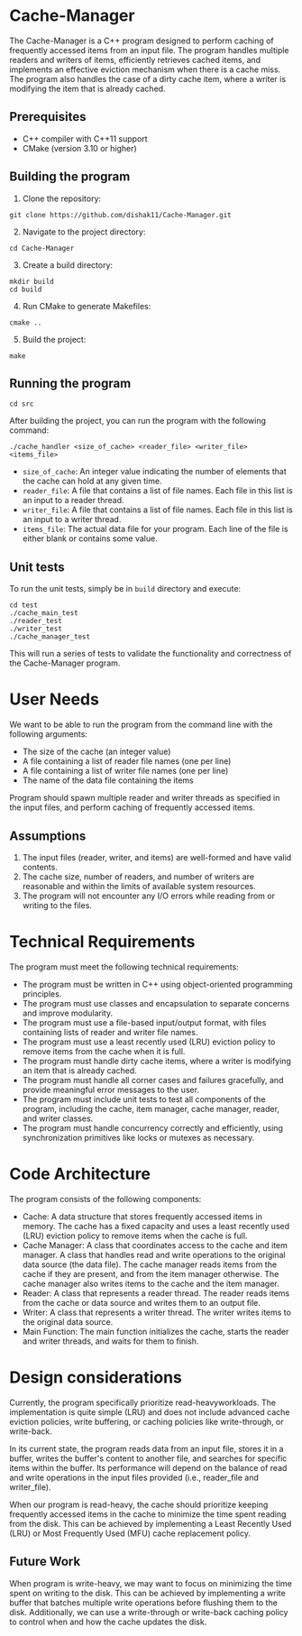 # Cache-Manager

The Cache-Manager is a C++ program designed to perform caching of frequently accessed items from an input file. The program handles multiple readers and writers of items, efficiently retrieves cached items, and implements an effective eviction mechanism when there is a cache miss. The program also handles the case of a dirty cache item, where a writer is modifying the item that is already cached.

## Prerequisites

- C++ compiler with C++11 support
- CMake (version 3.10 or higher)

## Building the program

1. Clone the repository:

```
git clone https://github.com/dishak11/Cache-Manager.git
```

2. Navigate to the project directory:

```
cd Cache-Manager
```

3. Create a build directory:

```
mkdir build
cd build
```

4. Run CMake to generate Makefiles:

```
cmake ..
```

5. Build the project:

```
make
```

## Running the program

```
cd src
```

After building the project, you can run the program with the following command:

```
./cache_handler <size_of_cache> <reader_file> <writer_file> <items_file>
```

- `size_of_cache`: An integer value indicating the number of elements that the cache can hold at any given time.
- `reader_file`: A file that contains a list of file names. Each file in this list is an input to a reader thread.
- `writer_file`: A file that contains a list of file names. Each file in this list is an input to a writer thread.
- `items_file`: The actual data file for your program. Each line of the file is either blank or contains some value.


## Unit tests

To run the unit tests, simply be in `build` directory and execute:

```
cd test
./cache_main_test
./reader_test
./writer_test
./cache_manager_test
```

This will run a series of tests to validate the functionality and correctness of the Cache-Manager program.


# User Needs

We want to be able to run the program from the command line with the following arguments:

- The size of the cache (an integer value)
- A file containing a list of reader file names (one per line)
- A file containing a list of writer file names (one per line)
- The name of the data file containing the items

Program should spawn multiple reader and writer threads as specified in the input files, and perform caching of frequently accessed items. 


## Assumptions

1. The input files (reader, writer, and items) are well-formed and have valid contents.
2. The cache size, number of readers, and number of writers are reasonable and within the limits of available system resources.
3. The program will not encounter any I/O errors while reading from or writing to the files.


# Technical Requirements

The program must meet the following technical requirements:

- The program must be written in C++ using object-oriented programming principles.
- The program must use classes and encapsulation to separate concerns and improve modularity.
- The program must use a file-based input/output format, with files containing lists of reader and writer file names.
- The program must use a least recently used (LRU) eviction policy to remove items from the cache when it is full.
- The program must handle dirty cache items, where a writer is modifying an item that is already cached.
- The program must handle all corner cases and failures gracefully, and provide meaningful error messages to the user.
- The program must include unit tests to test all components of the program, including the cache, item manager, cache manager, reader, and writer classes.
- The program must handle concurrency correctly and efficiently, using synchronization primitives like locks or mutexes as necessary.


# Code Architecture

The program consists of the following components:

- Cache: A data structure that stores frequently accessed items in memory. The cache has a fixed capacity and uses a least recently used (LRU) eviction policy to remove items when the cache is full.
- Cache Manager: A class that coordinates access to the cache and item manager. A class that handles read and write operations to the original data source (the data file). The cache manager reads items from the cache if they are present, and from the item manager otherwise. The cache manager also writes items to the cache and the item manager.
- Reader: A class that represents a reader thread. The reader reads items from the cache or data source and writes them to an output file.
- Writer: A class that represents a writer thread. The writer writes items to the original data source.
- Main Function: The main function initializes the cache, starts the reader and writer threads, and waits for them to finish.


# Design considerations

Currently, the program specifically prioritize read-heavyworkloads. The implementation is quite simple (LRU) and does not include advanced cache eviction policies, write buffering, or caching policies like write-through, or write-back.

In its current state, the program reads data from an input file, stores it in a buffer, writes the buffer's content to another file, and searches for specific items within the buffer. Its performance will depend on the balance of read and write operations in the input files provided (i.e., reader_file and writer_file).

When our program is read-heavy, the cache should prioritize keeping frequently accessed items in the cache to minimize the time spent reading from the disk. This can be achieved by implementing a Least Recently Used (LRU) or Most Frequently Used (MFU) cache replacement policy.

## Future Work
When program is write-heavy, we may want to focus on minimizing the time spent on writing to the disk. This can be achieved by implementing a write buffer that batches multiple write operations before flushing them to the disk. Additionally, we can use a write-through or write-back caching policy to control when and how the cache updates the disk.
